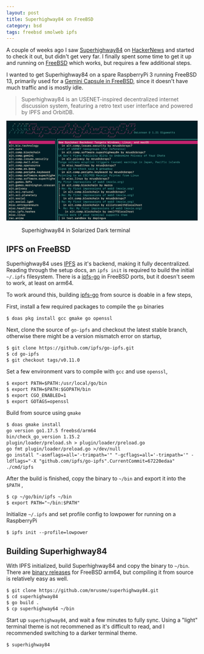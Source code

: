 ```yaml
---
layout: post
title: Superhighway84 on FreeBSD
category: bsd
tags: freebsd smolweb ipfs
---
```


A couple of weeks ago I saw [Superhighway84](https://マリウス.com/superhighway84/) on [HackerNews](https://news.ycombinator.com/item?id=28453165) and started to check it out, but didn't get very far. I finally spent some time to get it up and running on [FreeBSD](https://www.freebsd.org) which works, but requires a few additional steps.

I wanted to get Superhighway84 on a spare RaspberryPi 3 running FreeBSD 13, primarily used for a [Gemini Capsule in FreeBSD](https://www.ecliptik.com/Gemini-Capsule-in-a-FreeBSD-Jail/), since it doesn't have much traffic and is mostly idle.

> Superhighway84 is an USENET-inspired decentralized internet discussion system, featuring a retro text user interface and powered by IPFS and OrbitDB.

![Superhighway84](/assets/images/posts/superhighway84/superhighway84.png)
<figure><figcaption>Superhighway84 in Solarized Dark terminal</figcaption></figure>

## IPFS on FreeBSD

Superhighway84 uses [IPFS](https://ipfs.io) as it's backend, making it fully decentralized. Reading through the setup docs, an `ipfs init` is required to build the initial `~/.ipfs` filesystem. There is a [ipfs-go](https://www.freshports.org/sysutils/ipfs-go/) in FreeBSD ports, but it doesn't seem to work, at least on arm64.

To work around this, building [ipfs-go](https://github.com/ipfs/go-ipfs) from source is doable in a few steps,

First, install a few required packages to compile the `go` binaries

```shell
$ doas pkg install gcc gmake go openssl
```

Next, clone the source of `go-ipfs` and checkout the latest stable branch, otherwise there might be a version mismatch error on startup,
```shell
$ git clone https://github.com/ipfs/go-ipfs.git
$ cd go-ipfs
$ git checkout tags/v0.11.0
```

Set a few environment vars to compile with `gcc` and use `openssl`,

```shell
$ export PATH=$PATH:/usr/local/go/bin
$ export PATH=$PATH:$GOPATH/bin
$ export CGO_ENABLED=1
$ export GOTAGS=openssl
```

Build from source using `gmake`

```shell
$ doas gmake install
go version go1.17.5 freebsd/arm64
bin/check_go_version 1.15.2
plugin/loader/preload.sh > plugin/loader/preload.go
go fmt plugin/loader/preload.go >/dev/null
go install "-asmflags=all='-trimpath='" "-gcflags=all='-trimpath='" -ldflags="-X "github.com/ipfs/go-ipfs".CurrentCommit=67220edaa" ./cmd/ipfs
```

After the build is finished, copy the binary to `~/bin` and export it into the `$PATH` ,

```shell
$ cp ~/go/bin/ipfs ~/bin
$ export PATH="~/bin:$PATH"
```

Initialize `~/.ipfs` and set profile config to lowpower for running on a RaspberryPi

```shell
$ ipfs init --profile=lowpower
```

## Building Superhighway84

With IPFS initialized, build Superhighway84 and copy the binary to `~/bin`. There are [binary releases](https://github.com/mrusme/superhighway84/releases/tag/v0.0.11) for FreeBSD arm64, but compiling it from source is relatively easy as well.

```shell
$ git clone https://github.com/mrusme/superhighway84.git
$ cd superhighway84
$ go build .
$ cp superhighway64 ~/bin
```

Start up `superhighway84`, and wait a few minutes to fully sync. Using a "light" terminal theme is not recommened as it's difficult to read, and I recommended switching to a darker terminal theme.

```shell
$ superhighway84
```
